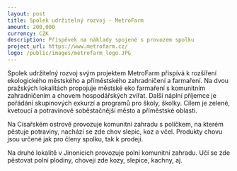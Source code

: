 ```yaml
---
layout: post
title: Spolek udržitelný rozvoj - MetroFarm
amount: 200,000
currency: CZK
description: Příspěvek na náklady spojené s provozem spolku
project_url: https://www.metrofarm.cz/
logo: /public/images/metrofarm_logo.JPG
---
```

Spolek udržitelný rozvoj svým projektem MetroFarm přispívá k rozšíření ekologického městského a příměstského zahradničení a farmaření. Na dvou pražských lokalitách propojuje městské eko farmaření s komunitním zahradničením a chovem hospodářských zvířat.
Další náplní příjemce je pořádání skupinových exkurzí a programů pro školy, školky. Cílem je zelené, kvetoucí a potravinově soběstačnější město a příměstské oblasti. 

Na Císařském ostrově provozuje komunitní zahradu s políčkem, na kterém pěstuje potraviny, nachází se zde chov slepic, koz a včel. Produkty chovu jsou určené jak pro členy spolku, tak k prodeji. 

Na druhé lokalitě v Jinonicích provozuje polní komunitní zahradu. Učí se zde pěstovat polní plodiny, chovejí zde kozy, slepice,
kachny, aj.
